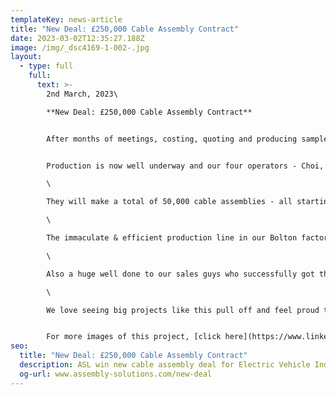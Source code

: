 ```yaml
---
templateKey: news-article
title: "New Deal: £250,000 Cable Assembly Contract"
date: 2023-03-02T12:35:27.188Z
image: /img/_dsc4169-1-002-.jpg
layout:
  - type: full
    full:
      text: >-
        2nd March, 2023\

        **New Deal: £250,000 Cable Assembly Contract**


        A﻿fter months of meetings, costing, quoting and producing sample approvals, we are delighted to have won a new deal worth a quarter of a million pounds, for the Electric Vehicle Industry.


        Production is now well underway and our four operators - Choi, Kathy, Mei Ki & Ruby are leading the manufacturing process with some demanding deliveries to hit.\

        \

        They will make a total of 50,000 cable assemblies - all starting on the high-speed machines for cut, strip & crimp wire preparation, then through to assembly for connector population & fitting heat shrink sleeving.\

        \

        The immaculate & efficient production line in our Bolton factory was set up in record time by our Production Manager Rob Parkinson and it has been an excellent effort by him to train the team whilst also making improvements to production engineering.\

        \

        Also a huge well done to our sales guys who successfully got this off the ground - John Waterworth, [Gareth Edwards](https://www.linkedin.com/in/ACoAAB1xCsQB4aM-Utvd2j-UTEgPDcro75j94K0) & [Adam Tunnah](https://www.linkedin.com/in/ACoAACiQpNMBHImYfzjOWHxtP1Z_CSgG0-c-3z4)\

        \

        We love seeing big projects like this pull off and feel proud to be part of the positive growth in UK Manufacturing & the Electric Vehicle Industry.


        F﻿or more images of this project, [click here](https://www.linkedin.com/feed/update/urn:li:activity:7036958834820579328/)
seo:
  title: "New Deal: £250,000 Cable Assembly Contract"
  description: ASL win new cable assembly deal for Electric Vehicle Industry
  og-url: www.assembly-solutions.com/new-deal
---
```

